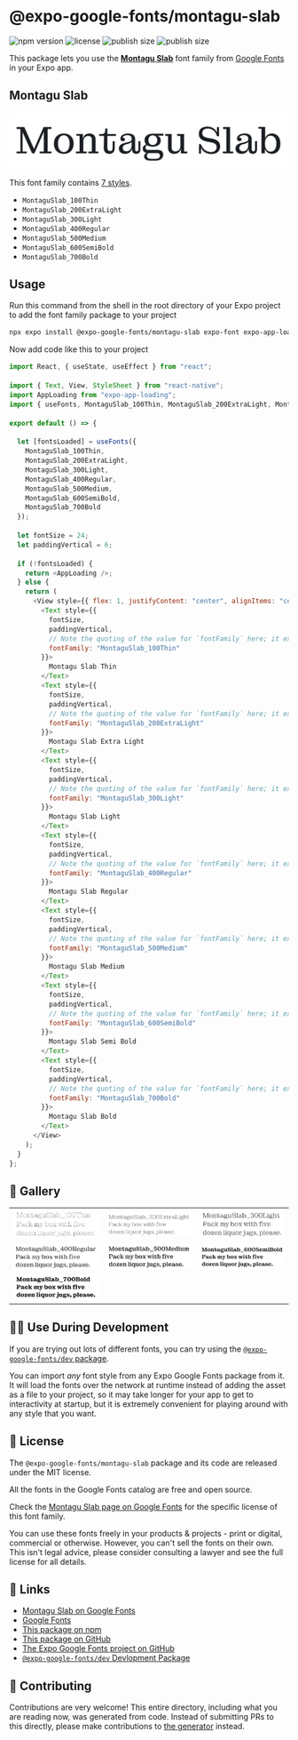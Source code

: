 # @expo-google-fonts/montagu-slab

![npm version](https://flat.badgen.net/npm/v/@expo-google-fonts/montagu-slab)
![license](https://flat.badgen.net/github/license/expo/google-fonts)
![publish size](https://flat.badgen.net/packagephobia/install/@expo-google-fonts/montagu-slab)
![publish size](https://flat.badgen.net/packagephobia/publish/@expo-google-fonts/montagu-slab)

This package lets you use the [**Montagu Slab**](https://fonts.google.com/specimen/Montagu+Slab) font family from [Google Fonts](https://fonts.google.com/) in your Expo app.

## Montagu Slab

![Montagu Slab](./font-family.png)

This font family contains [7 styles](#-gallery).

- `MontaguSlab_100Thin`
- `MontaguSlab_200ExtraLight`
- `MontaguSlab_300Light`
- `MontaguSlab_400Regular`
- `MontaguSlab_500Medium`
- `MontaguSlab_600SemiBold`
- `MontaguSlab_700Bold`

## Usage

Run this command from the shell in the root directory of your Expo project to add the font family package to your project

```sh
npx expo install @expo-google-fonts/montagu-slab expo-font expo-app-loading
```

Now add code like this to your project

```js
import React, { useState, useEffect } from "react";

import { Text, View, StyleSheet } from "react-native";
import AppLoading from "expo-app-loading";
import { useFonts, MontaguSlab_100Thin, MontaguSlab_200ExtraLight, MontaguSlab_300Light, MontaguSlab_400Regular, MontaguSlab_500Medium, MontaguSlab_600SemiBold, MontaguSlab_700Bold } from '@expo-google-fonts/montagu-slab';

export default () => {

  let [fontsLoaded] = useFonts({
    MontaguSlab_100Thin, 
    MontaguSlab_200ExtraLight, 
    MontaguSlab_300Light, 
    MontaguSlab_400Regular, 
    MontaguSlab_500Medium, 
    MontaguSlab_600SemiBold, 
    MontaguSlab_700Bold
  });

  let fontSize = 24;
  let paddingVertical = 6;

  if (!fontsLoaded) {
    return <AppLoading />;
  } else {
    return (
      <View style={{ flex: 1, justifyContent: "center", alignItems: "center" }}>
        <Text style={{
          fontSize,
          paddingVertical,
          // Note the quoting of the value for `fontFamily` here; it expects a string!
          fontFamily: "MontaguSlab_100Thin"
        }}>
          Montagu Slab Thin
        </Text>
        <Text style={{
          fontSize,
          paddingVertical,
          // Note the quoting of the value for `fontFamily` here; it expects a string!
          fontFamily: "MontaguSlab_200ExtraLight"
        }}>
          Montagu Slab Extra Light
        </Text>
        <Text style={{
          fontSize,
          paddingVertical,
          // Note the quoting of the value for `fontFamily` here; it expects a string!
          fontFamily: "MontaguSlab_300Light"
        }}>
          Montagu Slab Light
        </Text>
        <Text style={{
          fontSize,
          paddingVertical,
          // Note the quoting of the value for `fontFamily` here; it expects a string!
          fontFamily: "MontaguSlab_400Regular"
        }}>
          Montagu Slab Regular
        </Text>
        <Text style={{
          fontSize,
          paddingVertical,
          // Note the quoting of the value for `fontFamily` here; it expects a string!
          fontFamily: "MontaguSlab_500Medium"
        }}>
          Montagu Slab Medium
        </Text>
        <Text style={{
          fontSize,
          paddingVertical,
          // Note the quoting of the value for `fontFamily` here; it expects a string!
          fontFamily: "MontaguSlab_600SemiBold"
        }}>
          Montagu Slab Semi Bold
        </Text>
        <Text style={{
          fontSize,
          paddingVertical,
          // Note the quoting of the value for `fontFamily` here; it expects a string!
          fontFamily: "MontaguSlab_700Bold"
        }}>
          Montagu Slab Bold
        </Text>
      </View>
    );
  }
};
```

## 🔡 Gallery


||||
|-|-|-|
|![MontaguSlab_100Thin](./MontaguSlab_100Thin.ttf.png)|![MontaguSlab_200ExtraLight](./MontaguSlab_200ExtraLight.ttf.png)|![MontaguSlab_300Light](./MontaguSlab_300Light.ttf.png)||
|![MontaguSlab_400Regular](./MontaguSlab_400Regular.ttf.png)|![MontaguSlab_500Medium](./MontaguSlab_500Medium.ttf.png)|![MontaguSlab_600SemiBold](./MontaguSlab_600SemiBold.ttf.png)||
|![MontaguSlab_700Bold](./MontaguSlab_700Bold.ttf.png)||||


## 👩‍💻 Use During Development

If you are trying out lots of different fonts, you can try using the [`@expo-google-fonts/dev` package](https://github.com/expo/google-fonts/tree/master/font-packages/dev#readme).

You can import _any_ font style from any Expo Google Fonts package from it. It will load the fonts over the network at runtime instead of adding the asset as a file to your project, so it may take longer for your app to get to interactivity at startup, but it is extremely convenient for playing around with any style that you want.


## 📖 License

The `@expo-google-fonts/montagu-slab` package and its code are released under the MIT license.

All the fonts in the Google Fonts catalog are free and open source.

Check the [Montagu Slab page on Google Fonts](https://fonts.google.com/specimen/Montagu+Slab) for the specific license of this font family.

You can use these fonts freely in your products & projects - print or digital, commercial or otherwise. However, you can't sell the fonts on their own. This isn't legal advice, please consider consulting a lawyer and see the full license for all details.

## 🔗 Links

- [Montagu Slab on Google Fonts](https://fonts.google.com/specimen/Montagu+Slab)
- [Google Fonts](https://fonts.google.com/)
- [This package on npm](https://www.npmjs.com/package/@expo-google-fonts/montagu-slab)
- [This package on GitHub](https://github.com/expo/google-fonts/tree/master/font-packages/montagu-slab)
- [The Expo Google Fonts project on GitHub](https://github.com/expo/google-fonts)
- [`@expo-google-fonts/dev` Devlopment Package](https://github.com/expo/google-fonts/tree/master/font-packages/dev)

## 🤝 Contributing

Contributions are very welcome! This entire directory, including what you are reading now, was generated from code. Instead of submitting PRs to this directly, please make contributions to [the generator](https://github.com/expo/google-fonts/tree/master/packages/generator) instead.
